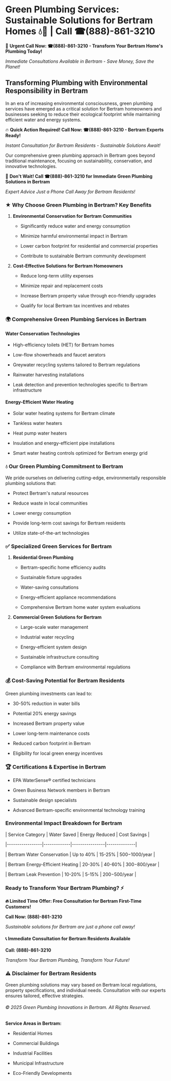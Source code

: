 # Green Plumbing Services: Sustainable Solutions for Bertram Homes 💧🌿 | Call ☎(888)-861-3210

🚨 **Urgent Call Now: ☎(888)-861-3210 - Transform Your Bertram Home's Plumbing Today!**
*Immediate Consultations Available in Bertram - Save Money, Save the Planet!*

## Transforming Plumbing with Environmental Responsibility in Bertram

In an era of increasing environmental consciousness, green plumbing services have emerged as a critical solution for Bertram homeowners and businesses seeking to reduce their ecological footprint while maintaining efficient water and energy systems. 

🔥 **Quick Action Required! Call Now: ☎(888)-861-3210 - Bertram Experts Ready!**
*Instant Consultation for Bertram Residents - Sustainable Solutions Await!*

Our comprehensive green plumbing approach in Bertram goes beyond traditional maintenance, focusing on sustainability, conservation, and innovative technologies.

🚨 **Don't Wait! Call ☎(888)-861-3210 for Immediate Green Plumbing Solutions in Bertram**
*Expert Advice Just a Phone Call Away for Bertram Residents!*

### ★ Why Choose Green Plumbing in Bertram? Key Benefits

1. **Environmental Conservation for Bertram Communities** 
   - Significantly reduce water and energy consumption
   - Minimize harmful environmental impact in Bertram
   - Lower carbon footprint for residential and commercial properties
   - Contribute to sustainable Bertram community development

2. **Cost-Effective Solutions for Bertram Homeowners** 
   - Reduce long-term utility expenses
   - Minimize repair and replacement costs
   - Increase Bertram property value through eco-friendly upgrades
   - Qualify for local Bertram tax incentives and rebates

### 🌍 Comprehensive Green Plumbing Services in Bertram

#### Water Conservation Technologies
- High-efficiency toilets (HET) for Bertram homes
- Low-flow showerheads and faucet aerators
- Greywater recycling systems tailored to Bertram regulations
- Rainwater harvesting installations
- Leak detection and prevention technologies specific to Bertram infrastructure

#### Energy-Efficient Water Heating
- Solar water heating systems for Bertram climate
- Tankless water heaters
- Heat pump water heaters
- Insulation and energy-efficient pipe installations
- Smart water heating controls optimized for Bertram energy grid

### 💧 Our Green Plumbing Commitment to Bertram

We pride ourselves on delivering cutting-edge, environmentally responsible plumbing solutions that:
- Protect Bertram's natural resources
- Reduce waste in local communities
- Lower energy consumption
- Provide long-term cost savings for Bertram residents
- Utilize state-of-the-art technologies

### ✅ Specialized Green Services for Bertram

1. **Residential Green Plumbing**
   - Bertram-specific home efficiency audits
   - Sustainable fixture upgrades
   - Water-saving consultations
   - Energy-efficient appliance recommendations
   - Comprehensive Bertram home water system evaluations

2. **Commercial Green Solutions for Bertram**
   - Large-scale water management
   - Industrial water recycling
   - Energy-efficient system design
   - Sustainable infrastructure consulting
   - Compliance with Bertram environmental regulations

### 💰 Cost-Saving Potential for Bertram Residents

Green plumbing investments can lead to:
- 30-50% reduction in water bills
- Potential 20% energy savings
- Increased Bertram property value
- Lower long-term maintenance costs
- Reduced carbon footprint in Bertram
- Eligibility for local green energy incentives

### 🏆 Certifications & Expertise in Bertram

- EPA WaterSense® certified technicians
- Green Business Network members in Bertram
- Sustainable design specialists
- Advanced Bertram-specific environmental technology training

### Environmental Impact Breakdown for Bertram

| Service Category | Water Saved | Energy Reduced | Cost Savings |
|-----------------|-------------|----------------|--------------|
| Bertram Water Conservation | Up to 40% | 15-25% | $500-$1000/year |
| Bertram Energy-Efficient Heating | 20-30% | 40-60% | $300-$800/year |
| Bertram Leak Prevention | 10-20% | 5-15% | $200-$500/year |

### Ready to Transform Your Bertram Plumbing? ⚡

**🔥 Limited Time Offer: Free Consultation for Bertram First-Time Customers!**

**Call Now: (888)-861-3210**
*Sustainable solutions for Bertram are just a phone call away!*

#### 📞 Immediate Consultation for Bertram Residents Available

**Call: (888)-861-3210**
*Transform Your Bertram Plumbing, Transform Your Future!*

### ⚠️ Disclaimer for Bertram Residents

Green plumbing solutions may vary based on Bertram local regulations, property specifications, and individual needs. Consultation with our experts ensures tailored, effective strategies.

###### © 2025 Green Plumbing Innovations in Bertram. All Rights Reserved.

**Service Areas in Bertram:** 
- Residential Homes
- Commercial Buildings
- Industrial Facilities
- Municipal Infrastructure
- Eco-Friendly Developments